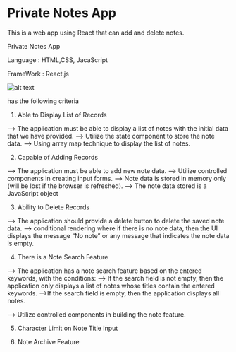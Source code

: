 # Private Notes App

This is a web app using React that can add and delete notes.  

Private  Notes App

Language : HTML,CSS, JacaScript

FrameWork : React.js 

![alt text](https://github.com/Fathan-Akbar-Nur-Habibi/Private-Notes-App/blob/main/public/Private-Notes-App.gif?raw=true)

has the following criteria 

1) Able to Display List of Records

--> The application must be able to display a list of notes with the initial data that we have provided.
--> Utilize the state component to store the note data.
--> Using array map technique to display the list of notes.

2) Capable of Adding Records

--> The application must be able to add new note data.
--> Utilize controlled components in creating input forms.
--> Note data is stored in memory only (will be lost if the browser is refreshed).
--> The note data stored is a JavaScript object

3) Ability to Delete Records

--> The application should provide a delete button to delete the saved note data.
--> conditional rendering where if there is no note data, then the UI displays the message “No note” or any message that indicates the note data is empty.

4) There is a Note Search Feature


--> The application has a note search feature based on the entered keywords, with the conditions:
	--> If the search field is not empty, then the application only displays a list of notes whose titles contain the entered keywords.
	-->If the search field is empty, then the application displays all notes.

--> Utilize controlled components in building the note feature.


5) Character Limit on Note Title Input

6) Note Archive Feature


